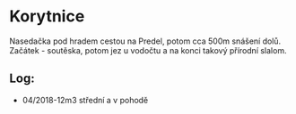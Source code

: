 # Korytnice

Nasedačka pod hradem cestou na Predel, potom cca 500m snášení dolů. Začátek - soutěska, potom jez u vodočtu a na konci takový přírodní slalom.

## Log:
 * 04/2018-12m3 střední a v pohodě
